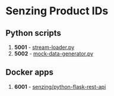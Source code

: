 # Senzing Product IDs

## Python scripts

1. **5001** - [stream-loader.py](https://github.com/Senzing/stream-loader/blob/master/stream-loader.py)
1. **5002** - [mock-data-generator.py](https://github.com/Senzing/mock-data-generator/blob/master/mock-data-generator.py)

## Docker apps

1. **6001** - [senzing/python-flask-rest-api](https://github.com/Senzing/docker-python-flask-rest-api)
